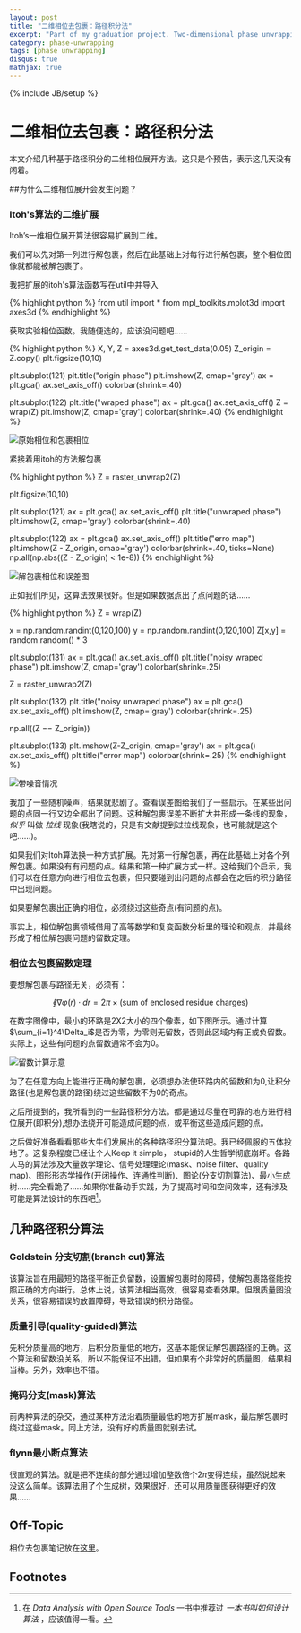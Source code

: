 ```yaml
---
layout: post
title: "二维相位去包裹：路径积分法"
excerpt: "Part of my graduation project. Two-dimensional phase unwrapping"
category: phase-unwrapping
tags: [phase unwrapping]
disqus: true
mathjax: true
---
```

{% include JB/setup %}

# 二维相位去包裹：路径积分法

本文介绍几种基于路径积分的二维相位展开方法。这只是个预告，表示这几天没有闲着。

##为什么二维相位展开会发生问题？

### Itoh's算法的二维扩展

Itoh’s一维相位展开算法很容易扩展到二维。

我们可以先对第一列进行解包裹，然后在此基础上对每行进行解包裹，整个相位图像就都能被解包裹了。

我把扩展的itoh's算法函数写在util中并导入

{% highlight python %}
from util import *
from mpl_toolkits.mplot3d import axes3d
{% endhighlight %}

获取实验相位函数。我随便选的，应该没问题吧……

{% highlight python %}
X, Y, Z = axes3d.get_test_data(0.05)
Z_origin = Z.copy()
plt.figsize(10,10)

plt.subplot(121)
plt.title("origin phase")
plt.imshow(Z, cmap='gray')
ax = plt.gca()
ax.set_axis_off()
colorbar(shrink=.40)

plt.subplot(122)
plt.title("wraped phase")
ax = plt.gca()
ax.set_axis_off()
Z = wrap(Z)
plt.imshow(Z, cmap='gray')
colorbar(shrink=.40)
{% endhighlight %}

![原始相位和包裹相位](http://raw.github.com/reverland/phase-unwrapping-notes/master/image/2-d-itoh.jpg)

紧接着用itoh的方法解包裹

{% highlight python %}
Z = raster_unwrap2(Z)

plt.figsize(10,10)

plt.subplot(121)
ax = plt.gca()
ax.set_axis_off()
plt.title("unwraped phase")
plt.imshow(Z, cmap='gray')
colorbar(shrink=.40)

plt.subplot(122)
ax = plt.gca()
ax.set_axis_off()
plt.title("erro map")
plt.imshow(Z - Z_origin, cmap='gray')
colorbar(shrink=.40, ticks=None)
np.all(np.abs((Z - Z_origin) < 1e-8))
{% endhighlight %}

![解包裹相位和误差图](http://raw.github.com/reverland/phase-unwrapping-notes/master/image/raster-unwrap.jpg)

正如我们所见，这算法效果很好。但是如果数据点出了点问题的话……

{% highlight python %}
Z = wrap(Z)

x = np.random.randint(0,120,100)
y = np.random.randint(0,120,100)
Z[x,y] = random.random() * 3

plt.subplot(131)
ax = plt.gca()
ax.set_axis_off()
plt.title("noisy wraped phase")
plt.imshow(Z, cmap='gray')
colorbar(shrink=.25)

Z = raster_unwrap2(Z)

plt.subplot(132)
plt.title("noisy unwraped phase")
ax = plt.gca()
ax.set_axis_off()
plt.imshow(Z, cmap='gray')
colorbar(shrink=.25)

np.all((Z == Z_origin))

plt.subplot(133)
plt.imshow(Z-Z_origin, cmap='gray')
ax = plt.gca()
ax.set_axis_off()
plt.title("error map")
colorbar(shrink=.25)
{% endhighlight %}

![带噪音情况](http://raw.github.com/reverland/phase-unwrapping-notes/master/image/raster-unwrap-noise.jpg)

我加了一些随机噪声，结果就悲剧了。查看误差图给我们了一些启示。在某些出问题的点同一行又边全都出了问题。这种解包裹误差不断扩大并形成一条线的现象，*似乎* 叫做 _拉线_ 现象(我瞎说的，只是有文献提到过拉线现象，也可能就是这个吧……)。

如果我们对Itoh算法换一种方式扩展。先对第一行解包裹，再在此基础上对各个列解包裹。如果没有有问题的点。结果和第一种扩展方式一样。这给我们个启示，我们可以在任意方向进行相位去包裹，但只要碰到出问题的点都会在之后的积分路径中出现问题。

如果要解包裹出正确的相位，必须绕过这些奇点(有问题的点)。

事实上，相位解包裹领域借用了高等数学和复变函数分析里的理论和观点，并最终形成了相位解包裹问题的留数定理。

### 相位去包裹留数定理

要想解包裹与路径无关，必须有：

$$\oint \nabla \varphi(r) \cdot dr = 2\pi \times \text{(sum of enclosed residue charges)}$$

在数字图像中，最小的环路是2X2大小的四个像素，如下图所示。通过计算$\sum_{i=1}^4\Delta_i$是否为零，为零则无留数，否则此区域内有正或负留数。实际上，这些有问题的点留数通常不会为0。

![留数计算示意](http://raw.github.com/reverland/phase-unwrapping-notes/master/image/residue.png)

为了在任意方向上能进行正确的解包裹，必须想办法使环路内的留数和为0,让积分路径(也是解包裹的路径)绕过这些留数不为0的奇点。

之后所提到的，我所看到的一些路径积分方法。都是通过尽量在可靠的地方进行相位展开(即积分),想办法绕开可能造成问题的点，或平衡这些造成问题的点。

之后做好准备看看那些大牛们发展出的各种路径积分算法吧。我已经佩服的五体投地了。这复杂程度已经让个人Keep it simple， stupid的人生哲学彻底崩坏。各路人马的算法涉及大量数学理论、信号处理理论(mask、noise filter、quality map)、图形形态学操作(开闭操作、连通性判断)、图论(分支切割算法)、最小生成树……完全看跪了……如果你准备动手实践，为了提高时间和空间效率，还有涉及可能是算法设计的东西吧[^1]。

## 几种路径积分算法

### Goldstein 分支切割(branch cut)算法

该算法旨在用最短的路径平衡正负留数，设置解包裹时的障碍，使解包裹路径能按照正确的方向进行。总体上说，该算法相当高效，很容易查看效果。但跟质量图没关系，很容易错误的放置障碍，导致错误的积分路径。

### 质量引导(quality-guided)算法

先积分质量高的地方，后积分质量低的地方，这基本能保证解包裹路径的正确。这个算法和留数没关系，所以不能保证不出错。但如果有个非常好的质量图，结果相当棒。另外，效率也不错。

### 掩码分支(mask)算法

前两种算法的杂交，通过某种方法沿着质量最低的地方扩展mask，最后解包裹时绕过这些mask。同上方法，没有好的质量图就别去试。

### flynn最小断点算法

很直观的算法。就是把不连续的部分通过增加整数倍个$2\pi$变得连续，虽然说起来没这么简单。该算法用了个生成树，效果很好，还可以用质量图获得更好的效果……

## Off-Topic

相位去包裹笔记放在[这里](https://github.com/reverland/phase-unwrapping-notes)。

## Footnotes

[^1]:在 _Data Analysis with Open Source Tools_ 一书中推荐过 _一本书叫如何设计算法_ ，应该值得一看。
